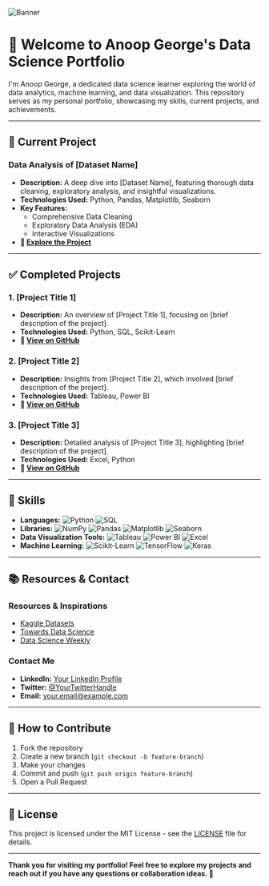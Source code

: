 ![Banner](https://via.placeholder.com/1200x300?text=https://github.com/AnoopGeorge418/AnoopGeorge418/blob/main/54dd2a6c17f894e233848e18eaa242d9.jpg)


# 👋 Welcome to Anoop George's Data Science Portfolio

I'm Anoop George, a dedicated data science learner exploring the world of data analytics, machine learning, and data visualization. This repository serves as my personal portfolio, showcasing my skills, current projects, and achievements.

---

## 🚀 **Current Project**

### **Data Analysis of [Dataset Name]**

- **Description:** A deep dive into [Dataset Name], featuring thorough data cleaning, exploratory analysis, and insightful visualizations.
- **Technologies Used:** Python, Pandas, Matplotlib, Seaborn
- **Key Features:**
  - Comprehensive Data Cleaning
  - Exploratory Data Analysis (EDA)
  - Interactive Visualizations
- **🔗 [Explore the Project](#)**

---

## ✅ **Completed Projects**

### **1. [Project Title 1]**

- **Description:** An overview of [Project Title 1], focusing on [brief description of the project].
- **Technologies Used:** Python, SQL, Scikit-Learn
- **🔗 [View on GitHub](#)**

### **2. [Project Title 2]**

- **Description:** Insights from [Project Title 2], which involved [brief description of the project].
- **Technologies Used:** Tableau, Power BI
- **🔗 [View on GitHub](#)**

### **3. [Project Title 3]**

- **Description:** Detailed analysis of [Project Title 3], highlighting [brief description of the project].
- **Technologies Used:** Excel, Python
- **🔗 [View on GitHub](#)**

---

## 🔧 **Skills**

- **Languages:** ![Python](https://img.shields.io/badge/Python-3776AB?style=flat&logo=python&logoColor=white) ![SQL](https://img.shields.io/badge/SQL-4479A1?style=flat&logo=sqlite&logoColor=white)
- **Libraries:** ![NumPy](https://img.shields.io/badge/NumPy-013243?style=flat&logo=numpy&logoColor=white) ![Pandas](https://img.shields.io/badge/Pandas-150458?style=flat&logo=pandas&logoColor=white) ![Matplotlib](https://img.shields.io/badge/Matplotlib-003A5E?style=flat&logo=matplotlib&logoColor=white) ![Seaborn](https://img.shields.io/badge/Seaborn-000000?style=flat&logo=seaborn&logoColor=white)
- **Data Visualization Tools:** ![Tableau](https://img.shields.io/badge/Tableau-E97627?style=flat&logo=tableau&logoColor=white) ![Power BI](https://img.shields.io/badge/Power%20BI-F2C811?style=flat&logo=powerbi&logoColor=black) ![Excel](https://img.shields.io/badge/Excel-217346?style=flat&logo=microsoft-excel&logoColor=white)
- **Machine Learning:** ![Scikit-Learn](https://img.shields.io/badge/Scikit--Learn-F7931E?style=flat&logo=scikit-learn&logoColor=white) ![TensorFlow](https://img.shields.io/badge/TensorFlow-FF6F00?style=flat&logo=tensorflow&logoColor=white) ![Keras](https://img.shields.io/badge/Keras-D00000?style=flat&logo=keras&logoColor=white)

---

## 📚 **Resources & Contact**

### **Resources & Inspirations**

- [Kaggle Datasets](https://www.kaggle.com/datasets)
- [Towards Data Science](https://towardsdatascience.com/)
- [Data Science Weekly](https://www.datascienceweekly.org/)

### **Contact Me**

- **LinkedIn:** [Your LinkedIn Profile](https://www.linkedin.com/in/your-profile)
- **Twitter:** [@YourTwitterHandle](https://twitter.com/your-profile)
- **Email:** [your.email@example.com](mailto:your.email@example.com)

---

## 📝 **How to Contribute**

1. Fork the repository
2. Create a new branch (`git checkout -b feature-branch`)
3. Make your changes
4. Commit and push (`git push origin feature-branch`)
5. Open a Pull Request

---

## 📜 **License**

This project is licensed under the MIT License - see the [LICENSE](LICENSE) file for details.

---

**Thank you for visiting my portfolio! Feel free to explore my projects and reach out if you have any questions or collaboration ideas. 🚀**

